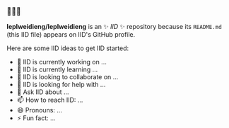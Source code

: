 ### 👋👋👋

**IepIweidieng/IepIweidieng** is an ✨ _IID_ ✨ repository because its `README.md` (this IID file) appears on IID's GitHub profile.

Here are some IID ideas to get IID started:

- 🔭 IID is currently working on ...
- 🌱 IID is currently learning ...
- 👯 IID is looking to collaborate on ...
- 🤔 IID is looking for help with ...
- 💬 Ask IID about ...
- 📫 How to reach IID: ...
- 😄 Pronouns: ...
- ⚡ Fun fact: ...
